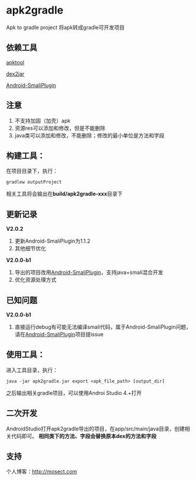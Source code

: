 # apk2gradle
Apk to gradle project
将apk转成gradle可开发项目

## 依赖工具
[apktool](https://ibotpeaches.github.io/Apktool/)

[dex2jar](https://github.com/pxb1988/dex2jar)

[Android-SmaliPlugin](https://github.com/Mosect/Android-SmaliPlugin)

## 注意
1. 不支持加固（加壳）apk
2. 资源res可以添加和修改，但是不能删除
3. java类可以添加和修改，不能删除；修改的最小单位是方法和字段

## 构建工具：
在项目目录下，执行：
```
gradlew outputProject
```
相关工具将会输出在**build/apk2gradle-xxx**目录下

## 更新记录

**V2.0.2**
1. 更新Android-SmaliPlugin为1.1.2
2. 其他细节优化


**V2.0.0-b1**

1. 导出的项目改用[Android-SmaliPlugin](https://github.com/Mosect/Android-SmaliPlugin)，支持java+smali混合开发
2. 优化资源处理方式

## 已知问题
**V2.0.0-b1**

1. 直接运行debug有可能无法编译smali代码，属于Android-SmaliPlugin问题，请在[Android-SmaliPlugin](https://github.com/Mosect/Android-SmaliPlugin)项目提issue


## 使用工具：
进入工具目录，执行：
```
java -jar apk2gradle.jar export <apk_file_path> [output_dir]
```
之后输出相关gradle项目，可以使用Androi Studio 4.+打开

## 二次开发
AndroidStudio打开apk2gradle导出的项目，在app/src/main/java目录，创建相关代码即可。
**相同类下的方法、字段会替换原本dex的方法和字段**

## 支持
个人博客：http://mosect.com
